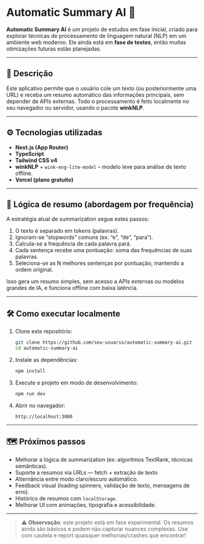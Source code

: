# Automatic Summary AI 🤖

**Automatic Summary AI** é um projeto de estudos em fase inicial, criado para explorar técnicas de processamento de linguagem natural (NLP) em um ambiente web moderno. Ele ainda está em **fase de testes**, então muitas otimizações futuras estão planejadas.

---

## 🧠 Descrição

Este aplicativo permite que o usuário cole um texto (ou posteriormente uma URL) e receba um resumo automático das informações principais, sem depender de APIs externas. Todo o processamento é feito localmente no seu navegador ou servidor, usando o pacote **winkNLP**.

---

## ⚙️ Tecnologias utilizadas

- **Next.js (App Router)** 
- **TypeScript** 
- **Tailwind CSS v4** 
- **winkNLP** + `wink-eng-lite-model` – modelo leve para análise de texto offline.
- **Vercel (plano gratuito)** 

---

## 🧹 Lógica de resumo (abordagem por frequência)

A estratégia atual de summarization segue estes passos:

1. O texto é separado em tokens (palavras).
2. Ignoram-se “stopwords” comuns (ex: “e”, “de”, “para”).
3. Calcula-se a frequência de cada palavra pará.
4. Cada sentença recebe uma pontuação: soma das frequências de suas palavras.
5. Seleciona-se as N melhores sentenças por pontuação, mantendo a ordem original.

Isso gera um resumo simples, sem acesso a APIs externas ou modelos grandes de IA, e funciona offline com baixa latência.

---

## 🛠️ Como executar localmente

1. Clone este repositório:
   ```bash
   git clone https://github.com/seu-usuario/automatic-summary-ai.git
   cd automatic-summary-ai
   ```
2. Instale as dependências:
   ```bash
   npm install
   ```
3. Execute o projeto em modo de desenvolvimento:
   ```bash
   npm run dev
   ```
4. Abrir no navegador:
   ```
   http://localhost:3000
   ```

---

## 🗺️ Próximos passos

- Melhorar a lógica de summarization (ex: algoritmos TextRank, técnicas semânticas).
- Suporte a resumos via URLs — fetch + extração de texto
- Alternância entre modo claro/escuro automático.
- Feedback visual (loading spinners, validação de texto, mensagens de erro).
- Histórico de resumos com `localStorage`.
- Melhorar UI com animações, tipografia e acessibilidade.

---

> ⚠️ **Observação**: este projeto está em fase experimental. Os resumos ainda são básicos e podem não capturar nuances complexas. Use com cautela e report quaisquer melhorias/crashes que encontrar!

